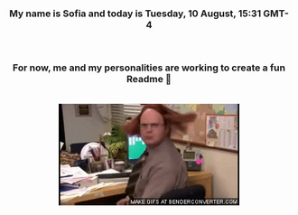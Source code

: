 


<div align="center">
<h3 >My name is Sofia and today is Tuesday, 10 August, 15:31 GMT-4</h3><br>
<h3 >For now, me and my personalities are working to create a fun Readme 👋
</h3><br>
<img src='img/dwight.gif' alt='working...'/>
</div>
